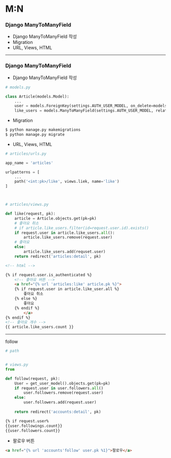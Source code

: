 # M:N

### Django ManyToManyField

- Django ManyToManyField 작성
- Migration
- URL, Views, HTML





---

### Django ManyToManyField

- Django ManyToManyField 작성

```python
# models.py

class Article(models.Model):
    ...
    user = models.ForeignKey(settings.AUTH_USER_MODEL, on_delete=models.CASCADE)
    like_users = models.ManyToManyField(settings.AUTH_USER_MODEL, related_name='like_articles')
```

- Migration

```bash
$ python manage.py makemigrations
$ python manage.py migrate
```

- URL, Views, HTML

```python
# articles/urls.py

app_name = 'articles'

urlpatterns = [
	...
    path('<int:pk>/like', views.liek, name='like')
]



# articles/views.py

def like(request, pk):
    article = Article.objects.get(pk=pk)
    # 좋아요 취소
    # if article.like_users.filter(id=request.user.id).exists()
    if request.user in article.like_users.all():
	    article.like_users.remove(request.user)
    # 좋아요
	else:
    	article.like_users.add(requset.user)
    return redirect('articles:detail', pk)
```

```html
<!-- html -->

{% if request.user.is_authenticated %}
    <!-- 좋아요 버튼 -->
    <a href="{% url 'articles:like' article.pk %}">
    {% if request.user in article.like_user.all %}
        좋아요 취소
    {% else %}
        좋아요
    {% endif %}
        </a>
{% endif %}
<!-- 좋아요 개수 -->
{{ article.like_users.count }}
```





---

follow

```python
# path


# views.py
from 

def follow(request, pk):
    User = get_user_model().objects.get(pk=pk)
    if request.user in user.followers.all()
    	user.followers.remove(request.user)
    else:
        user.followers.add(request.user)
    
    return redirect('accounts:detail', pk)
```

```html
{% if request.user%
{{user.followings.count}}
{{user.followers.count}}
```





- 팔로우 버튼

```html
<a href="{% url 'accounts'follow' user.pk %1}">팔로우</a>
```





